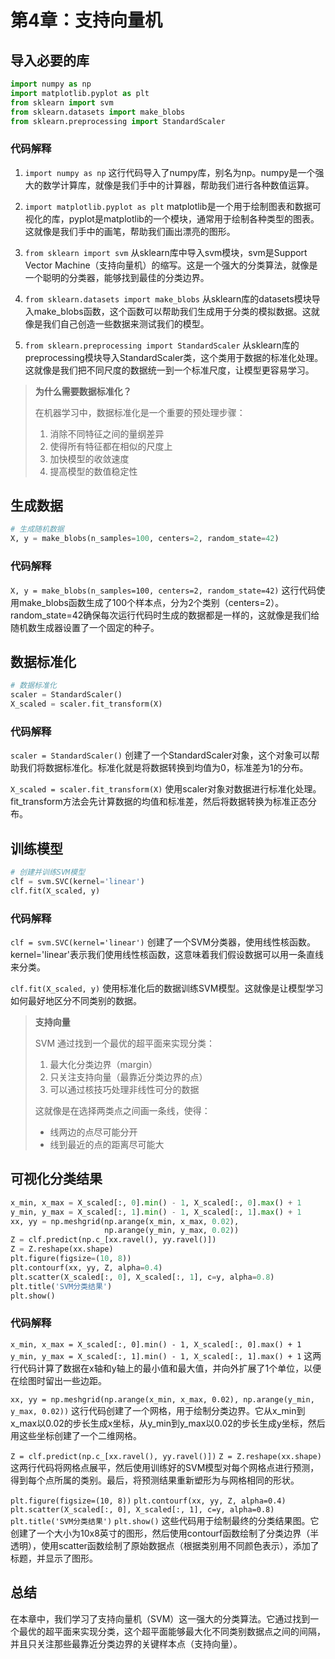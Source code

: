 # 第4章：支持向量机

## 导入必要的库

```python
import numpy as np
import matplotlib.pyplot as plt
from sklearn import svm
from sklearn.datasets import make_blobs
from sklearn.preprocessing import StandardScaler
```

### 代码解释

1.  `import numpy as np`
    这行代码导入了numpy库，别名为np。numpy是一个强大的数学计算库，就像是我们手中的计算器，帮助我们进行各种数值运算。

2.  `import matplotlib.pyplot as plt`
    matplotlib是一个用于绘制图表和数据可视化的库，pyplot是matplotlib的一个模块，通常用于绘制各种类型的图表。这就像是我们手中的画笔，帮助我们画出漂亮的图形。

3.  `from sklearn import svm`
    从sklearn库中导入svm模块，svm是Support Vector Machine（支持向量机）的缩写。这是一个强大的分类算法，就像是一个聪明的分类器，能够找到最佳的分类边界。

4.  `from sklearn.datasets import make_blobs`
    从sklearn库的datasets模块导入make_blobs函数，这个函数可以帮助我们生成用于分类的模拟数据。这就像是我们自己创造一些数据来测试我们的模型。

5.  `from sklearn.preprocessing import StandardScaler`
    从sklearn库的preprocessing模块导入StandardScaler类，这个类用于数据的标准化处理。这就像是我们把不同尺度的数据统一到一个标准尺度，让模型更容易学习。

> **为什么需要数据标准化？**
>
> 在机器学习中，数据标准化是一个重要的预处理步骤：
> 1. 消除不同特征之间的量纲差异
> 2. 使得所有特征都在相似的尺度上
> 3. 加快模型的收敛速度
> 4. 提高模型的数值稳定性

## 生成数据

```python
# 生成随机数据
X, y = make_blobs(n_samples=100, centers=2, random_state=42)
```

### 代码解释

`X, y = make_blobs(n_samples=100, centers=2, random_state=42)`
这行代码使用make_blobs函数生成了100个样本点，分为2个类别（centers=2）。random_state=42确保每次运行代码时生成的数据都是一样的，这就像是我们给随机数生成器设置了一个固定的种子。

## 数据标准化

```python
# 数据标准化
scaler = StandardScaler()
X_scaled = scaler.fit_transform(X)
```

### 代码解释

`scaler = StandardScaler()`
创建了一个StandardScaler对象，这个对象可以帮助我们将数据标准化。标准化就是将数据转换到均值为0，标准差为1的分布。

`X_scaled = scaler.fit_transform(X)`
使用scaler对象对数据进行标准化处理。fit_transform方法会先计算数据的均值和标准差，然后将数据转换为标准正态分布。

## 训练模型

```python
# 创建并训练SVM模型
clf = svm.SVC(kernel='linear')
clf.fit(X_scaled, y)
```

### 代码解释

`clf = svm.SVC(kernel='linear')`
创建了一个SVM分类器，使用线性核函数。kernel='linear'表示我们使用线性核函数，这意味着我们假设数据可以用一条直线来分类。

`clf.fit(X_scaled, y)`
使用标准化后的数据训练SVM模型。这就像是让模型学习如何最好地区分不同类别的数据。

> **支持向量**
>
> SVM 通过找到一个最优的超平面来实现分类：
> 1. 最大化分类边界（margin）
> 2. 只关注支持向量（最靠近分类边界的点）
> 3. 可以通过核技巧处理非线性可分的数据
>
> 这就像是在选择两类点之间画一条线，使得：
> - 线两边的点尽可能分开
> - 线到最近的点的距离尽可能大

## 可视化分类结果

```python
x_min, x_max = X_scaled[:, 0].min() - 1, X_scaled[:, 0].max() + 1
y_min, y_max = X_scaled[:, 1].min() - 1, X_scaled[:, 1].max() + 1
xx, yy = np.meshgrid(np.arange(x_min, x_max, 0.02),
                     np.arange(y_min, y_max, 0.02))
Z = clf.predict(np.c_[xx.ravel(), yy.ravel()])
Z = Z.reshape(xx.shape)
plt.figure(figsize=(10, 8))
plt.contourf(xx, yy, Z, alpha=0.4)
plt.scatter(X_scaled[:, 0], X_scaled[:, 1], c=y, alpha=0.8)
plt.title('SVM分类结果')
plt.show()
```

### 代码解释

`x_min, x_max = X_scaled[:, 0].min() - 1, X_scaled[:, 0].max() + 1`
`y_min, y_max = X_scaled[:, 1].min() - 1, X_scaled[:, 1].max() + 1`
这两行代码计算了数据在x轴和y轴上的最小值和最大值，并向外扩展了1个单位，以便在绘图时留出一些边距。

`xx, yy = np.meshgrid(np.arange(x_min, x_max, 0.02), np.arange(y_min, y_max, 0.02))`
这行代码创建了一个网格，用于绘制分类边界。它从x_min到x_max以0.02的步长生成x坐标，从y_min到y_max以0.02的步长生成y坐标，然后用这些坐标创建了一个二维网格。

`Z = clf.predict(np.c_[xx.ravel(), yy.ravel()])`
`Z = Z.reshape(xx.shape)`
这两行代码将网格点展平，然后使用训练好的SVM模型对每个网格点进行预测，得到每个点所属的类别。最后，将预测结果重新塑形为与网格相同的形状。

`plt.figure(figsize=(10, 8))`
`plt.contourf(xx, yy, Z, alpha=0.4)`
`plt.scatter(X_scaled[:, 0], X_scaled[:, 1], c=y, alpha=0.8)`
`plt.title('SVM分类结果')`
`plt.show()`
这些代码用于绘制最终的分类结果图。它创建了一个大小为10x8英寸的图形，然后使用contourf函数绘制了分类边界（半透明），使用scatter函数绘制了原始数据点（根据类别用不同颜色表示），添加了标题，并显示了图形。

## 总结

在本章中，我们学习了支持向量机（SVM）这一强大的分类算法。它通过找到一个最优的超平面来实现分类，这个超平面能够最大化不同类别数据点之间的间隔，并且只关注那些最靠近分类边界的关键样本点（支持向量）。